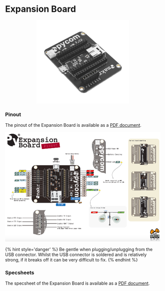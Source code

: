 # Expansion Board

<p align="center"><img src ="../../../img/expansion.png" width="300"></p>

### Pinout

The pinout of the Expansion Board is available as a [PDF document](downloads/expansion-pinout.pdf).

<p align="center"><img src ="../../../img/expansion-pinout.png"></p>

{% hint style='danger' %}
Be gentle when plugging/unplugging from the USB connector. Whilst the USB connector is soldered and is relatively strong, if it breaks off it can be very difficult to fix.
{% endhint %}

### Specsheets

The specsheet of the Expansion Board is available as a [PDF document](downloads/expansion-specsheet.pdf).
